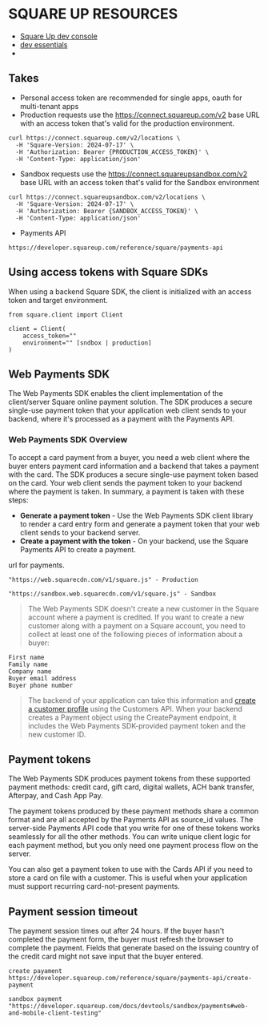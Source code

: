# SQUARE UP RESOURCES
- [Square Up dev console](https://developer.squareup.com/console/en/apps)
- [dev essentials](https://developer.squareup.com/docs/development-essentials)
- 

## Takes
- Personal access token are recommended for single apps, oauth for multi-tenant apps
- Production requests use the https://connect.squareup.com/v2 base URL with an access token that's valid for the production environment.

```curl
curl https://connect.squareup.com/v2/locations \
  -H 'Square-Version: 2024-07-17' \
  -H 'Authorization: Bearer {PRODUCTION_ACCESS_TOKEN}' \
  -H 'Content-Type: application/json'

```
- Sandbox requests use the https://connect.squareupsandbox.com/v2 base URL with an access token that's valid for the Sandbox environment
```
curl https://connect.squareupsandbox.com/v2/locations \
  -H 'Square-Version: 2024-07-17' \
  -H 'Authorization: Bearer {SANDBOX_ACCESS_TOKEN}' \
  -H 'Content-Type: application/json'

```

- Payments API
```
https://developer.squareup.com/reference/square/payments-api
```

## Using access tokens with Square SDKs
When using a backend Square SDK, the client is initialized with an access token and target environment.
```
from square.client import Client

client = Client(
    access_token=""
    environment="" [sndbox | production]
)
```

## Web Payments SDK
The Web Payments SDK enables the client implementation of the client/server Square online payment solution. The SDK produces a secure single-use payment token that your application web client sends to your backend, where it's processed as a payment with the Payments API. 

### Web Payments SDK Overview

To accept a card payment from a buyer, you need a web client where the buyer enters payment card information and a backend that takes a payment with the card. The SDK produces a secure single-use payment token based on the card. Your web client sends the payment token to your backend where the payment is taken. In summary, a payment is taken with these steps:

- **Generate a payment token** - Use the Web Payments SDK client library to render a card entry form and generate a payment token that your web client sends to your backend server.
- **Create a payment with the token** - On your backend, use the Square Payments API to create a payment.

url for payments.
```
"https://web.squarecdn.com/v1/square.js" - Production

"https://sandbox.web.squarecdn.com/v1/square.js" - Sandbox
```

> The Web Payments SDK doesn't create a new customer in the Square account where a payment is credited. If you want to create a new customer along with a payment on a Square account, you need to collect at least one of the following pieces of information about a buyer:

    First name
    Family name
    Company name
    Buyer email address
    Buyer phone number

> The backend of your application can take this information and [create a customer profile](https://developer.squareup.com/docs/customers-api/use-the-api/keep-records#create-a-customer-profile)
using the Customers API. When your backend creates a Payment object using the CreatePayment
endpoint, it includes the Web Payments SDK-provided payment token and the new customer ID.

## Payment tokens

The Web Payments SDK produces payment tokens from these supported payment methods: credit card, gift card, digital wallets, ACH bank transfer, Afterpay, and Cash App Pay.

The payment tokens produced by these payment methods share a common format and are all accepted by the Payments API as source_id values. The server-side Payments API code that you write for one of these tokens works seamlessly for all the other methods. You can write unique client logic for each payment method, but you only need one payment process flow on the server.

You can also get a payment token to use with the Cards API
if you need to store a card on file with a customer. This is useful when your application must support recurring card-not-present payments.

## Payment session timeout
The payment session times out after 24 hours. If the buyer hasn't completed the payment form, the buyer must refresh the browser to complete the payment. Fields that generate based on the issuing country of the credit card might not save input that the buyer entered.

```
create payament 
https://developer.squareup.com/reference/square/payments-api/create-payment

sandbox payment
"https://developer.squareup.com/docs/devtools/sandbox/payments#web-and-mobile-client-testing"
```
